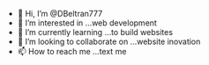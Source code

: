 - 👋 Hi, I’m @DBeltran777
- 👀 I’m interested in ...web development 
- 🌱 I’m currently learning ...to build websites 
- 💞️ I’m looking to collaborate on ...website inovation
- 📫 How to reach me ...text me 

<!---
DBeltran777/DBeltran777 is a ✨ special ✨ repository because its `README.md` (this file) appears on your GitHub profile.
You can click the Preview link to take a look at your changes.
--->
